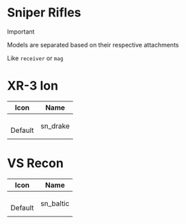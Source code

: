 # Sniper Rifles

> [!IMPORTANT]
> Models are separated based on their respective attachments
>
> Like `receiver` or `mag`



# XR-3 Ion
| Icon | Name |
| :--: | :--: | 
| | | | | 
<br> Default | sn_drake | 
| | | | | 




# VS Recon
| Icon | Name |
| :--: | :--: | 
| | | | | 
<br> Default | sn_baltic | 
| | | | | 


